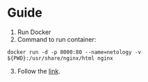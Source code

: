 # Guide

1. Run Docker
2. Command to run container:
```console
docker run -d -p 8000:80 --name=netology -v ${PWD}:/usr/share/nginx/html nginx
```
3. Follow the [link](http://localhost:8000/).
